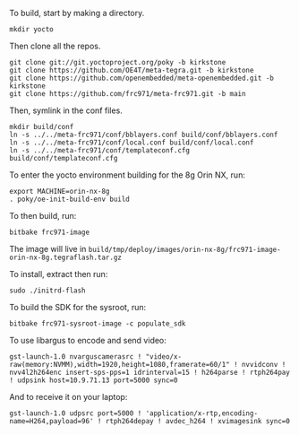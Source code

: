 To build, start by making a directory.

```
mkdir yocto
```

Then clone all the repos.
```
git clone git://git.yoctoproject.org/poky -b kirkstone
git clone https://github.com/OE4T/meta-tegra.git -b kirkstone
git clone https://github.com/openembedded/meta-openembedded.git -b kirkstone
git clone https://github.com/frc971/meta-frc971.git -b main
```

Then, symlink in the conf files.

```
mkdir build/conf
ln -s ../../meta-frc971/conf/bblayers.conf build/conf/bblayers.conf
ln -s ../../meta-frc971/conf/local.conf build/conf/local.conf
ln -s ../../meta-frc971/conf/templateconf.cfg build/conf/templateconf.cfg
```

To enter the yocto environment building for the 8g Orin NX, run:

```
export MACHINE=orin-nx-8g
. poky/oe-init-build-env build
```


To then build, run:

```
bitbake frc971-image
```

The image will live in `build/tmp/deploy/images/orin-nx-8g/frc971-image-orin-nx-8g.tegraflash.tar.gz`

To install, extract then run:
```
sudo ./initrd-flash
```

To build the SDK for the sysroot, run:
```
bitbake frc971-sysroot-image -c populate_sdk
```


To use libargus to encode and send video:
```
gst-launch-1.0 nvarguscamerasrc ! "video/x-raw(memory:NVMM),width=1920,height=1080,framerate=60/1" ! nvvidconv ! nvv4l2h264enc insert-sps-pps=1 idrinterval=15 ! h264parse ! rtph264pay ! udpsink host=10.9.71.13 port=5000 sync=0
```

And to receive it on your laptop:
```
gst-launch-1.0 udpsrc port=5000 ! 'application/x-rtp,encoding-name=H264,payload=96' ! rtph264depay ! avdec_h264 ! xvimagesink sync=0
```
